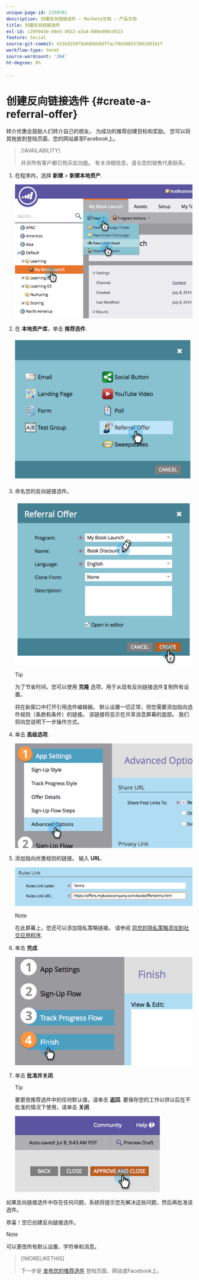 ```yaml
---
unique-page-id: 2359781
description: 创建反向链接选件 — Marketo文档 — 产品文档
title: 创建反向链接选件
exl-id: c295943e-b9e5-4922-a3a4-800ed60cd513
feature: Social
source-git-commit: 431bd258f9a68bbb9df7acf043085578d3d91b1f
workflow-type: tm+mt
source-wordcount: '264'
ht-degree: 0%

---
```


# 创建反向链接选件 {#create-a-referral-offer}

转介优惠会鼓励人们转介自己的朋友。 为成功的推荐创建目标和奖励。 您可以将其拖放到登陆页面、您的网站甚至Facebook上。

>[!AVAILABILITY]
>
>并非所有客户都已购买此功能。 有关详细信息，请与您的销售代表联系。

1. 在程序内，选择 **新建** > **新建本地资产**.

   ![](assets/image2014-9-19-11-3a3-3a23.png)

1. 在 **本地资产库**，单击 **推荐选件**.

   ![](assets/image2014-9-19-11-3a3-3a31.png)

1. 命名您的反向链接选件。

   ![](assets/image2014-9-19-11-3a3-3a40.png)

   >[!TIP]
   >
   >为了节省时间，您可以使用 **克隆** 选项，用于从现有反向链接选件复制所有设置。

   将在新窗口中打开引用选件编辑器。 默认设置一切正常，但您需要添加指向选件规则（条款和条件）的链接。 该链接将显示在共享消息屏幕的底部。 我们将向您说明下一步操作方式。

1. 单击 **高级选项**.

   ![](assets/image2014-9-19-11-3a3-3a49.png)

1. 添加指向优惠规则的链接。 输入 **URL**.

   ![](assets/image2014-9-19-11-3a3-3a57.png)

   >[!NOTE]
   >
   >在此屏幕上，您还可以添加隐私策略链接。 请参阅  [将您的隐私策略添加到社交应用程序](/help/marketo/product-docs/demand-generation/social/social-functions/add-your-privacy-policy-to-a-social-app.md).

1. 单击 **完成**.

   ![](assets/image2014-9-19-11-3a4-3a4.png)

1. 单击 **批准并关闭**.

   >[!TIP]
   >
   >要更改推荐选件中的任何默认值，请单击 **返回**. 要保存您的工作以供以后在不批准的情况下使用，请单击 **关闭**.

   ![](assets/image2014-9-19-11-3a4-3a11.png)

如果反向链接选件中存在任何问题，系统将提示您先解决这些问题，然后再批准该选件。

恭喜！您已创建反向链接选件。

>[!NOTE]
>
>可以更改所有默认设置、字符串和消息。

>[!MORELIKETHIS]
>
>下一步是 [发布您的推荐选件](/help/marketo/product-docs/demand-generation/social/referral-offers/publish-a-referral-offer.md) 登陆页面、网站或Facebook上。
